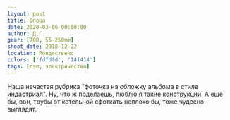 ```yaml
---
layout: post
title: Опора
date: 2020-03-06 00:00:00
author: Д.Г.
gear: [70D, 55-250mm]
shoot_date: 2018-12-22
location: Рождествено
colors: ['fdfdfd', '141414']
tags: [лэп, электричество]
---
```

Наша нечастая рубрика "фоточка на обложку альбома в стиле индастриал". Ну, что ж поделаешь, люблю я такие конструкции. А ещё бы, вон, трубы от котельной сфоткать неплохо бы, тоже чудесно выглядят.
